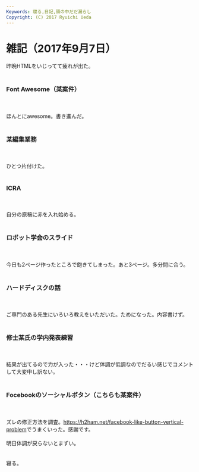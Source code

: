```yaml
---
Keywords: 寝る,日記,頭の中だだ漏らし
Copyright: (C) 2017 Ryuichi Ueda
---
```


# 雑記（2017年9月7日）
昨晩HTMLをいじってて疲れが出た。<br />
<br />
<h3>Font Awesome（某案件）</h3><br />
<br />
ほんとにawesome。書き進んだ。<br />
<br />
<h3>某編集業務</h3><br />
<br />
ひとつ片付けた。<br />
<br />
<h3>ICRA</h3><br />
<br />
自分の原稿に赤を入れ始める。<br />
<br />
<h3>ロボット学会のスライド</h3><br />
<br />
今日も2ページ作ったところで飽きてしまった。あと3ページ。多分間に合う。<br />
<br />
<h3>ハードディスクの話</h3><br />
<br />
ご専門のある先生にいろいろ教えをいただいた。ためになった。内容書けず。<br />
<br />
<h3>修士某氏の学内発表練習</h3><br />
<br />
結果が出てるので力が入った・・・けど体調が低調なのでだるい感じでコメントして大変申し訳ない。<br />
<br />
<h3>Focebookのソーシャルボタン（こちらも某案件）</h3><br />
<br />
ズレの修正方法を調査。<a href="https://h2ham.net/facebook-like-button-vertical-problem">https://h2ham.net/facebook-like-button-vertical-problem</a>でうまくいった。感謝です。<br />
<br />
明日体調が戻らないとまずい。<br />
<br />
<br />
寝る。
